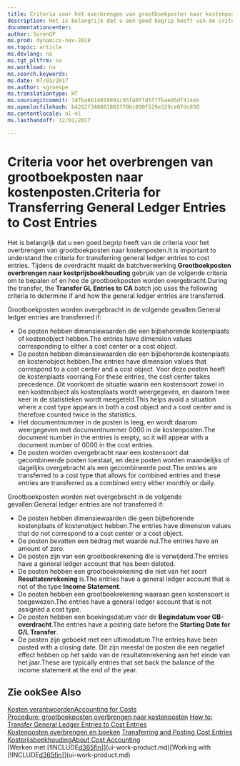 ```yaml
---
title: Criteria voor het overbrengen van grootboekposten naar kostenposten.
description: Het is belangrijk dat u een goed begrip heeft van de criteria voor het overbrengen van grootboekposten naar kostenposten. Tijdens de overdracht maakt de batchverwerking **Grootboekposten overbrengen naar kostprijsboekhouding** gebruik van de volgende criteria om te bepalen of en hoe de grootboekposten worden overgebracht.
documentationcenter: 
author: SorenGP
ms.prod: dynamics-nav-2018
ms.topic: article
ms.devlang: na
ms.tgt_pltfrm: na
ms.workload: na
ms.search.keywords: 
ms.date: 07/01/2017
ms.author: sgroespe
ms.translationtype: HT
ms.sourcegitcommit: 1dfba8b14019991c95f40ffd5f7fbaed5df414eb
ms.openlocfilehash: b4262f340801801f70bc890f529e329ce07dc830
ms.contentlocale: nl-nl
ms.lasthandoff: 12/01/2017

---
```

# <a name="criteria-for-transferring-general-ledger-entries-to-cost-entries"></a><span data-ttu-id="a2c26-104">Criteria voor het overbrengen van grootboekposten naar kostenposten.</span><span class="sxs-lookup"><span data-stu-id="a2c26-104">Criteria for Transferring General Ledger Entries to Cost Entries</span></span>
<span data-ttu-id="a2c26-105">Het is belangrijk dat u een goed begrip heeft van de criteria voor het overbrengen van grootboekposten naar kostenposten.</span><span class="sxs-lookup"><span data-stu-id="a2c26-105">It is important to understand the criteria for transferring general ledger entries to cost entries.</span></span> <span data-ttu-id="a2c26-106">Tijdens de overdracht maakt de batchverwerking **Grootboekposten overbrengen naar kostprijsboekhouding** gebruik van de volgende criteria om te bepalen of en hoe de grootboekposten worden overgebracht.</span><span class="sxs-lookup"><span data-stu-id="a2c26-106">During the transfer, the **Transfer GL Entries to CA** batch job uses the following criteria to determine if and how the general ledger entries are transferred.</span></span>  

<span data-ttu-id="a2c26-107">Grootboekposten worden overgebracht in de volgende gevallen:</span><span class="sxs-lookup"><span data-stu-id="a2c26-107">General ledger entries are transferred if:</span></span>  

-   <span data-ttu-id="a2c26-108">De posten hebben dimensiewaarden die een bijbehorende kostenplaats of kostenobject hebben.</span><span class="sxs-lookup"><span data-stu-id="a2c26-108">The entries have dimension values corresponding to either a cost center or a cost object.</span></span>  
-   <span data-ttu-id="a2c26-109">De posten hebben dimensiewaarden die een bijbehorende kostenplaats en kostenobject hebben.</span><span class="sxs-lookup"><span data-stu-id="a2c26-109">The entries have dimension values that correspond to a cost center and a cost object.</span></span> <span data-ttu-id="a2c26-110">Voor deze posten heeft de kostenplaats voorrang.</span><span class="sxs-lookup"><span data-stu-id="a2c26-110">For these entries, the cost center takes precedence.</span></span> <span data-ttu-id="a2c26-111">Dit voorkomt de situatie waarin een kostensoort zowel in een kostenobject als kostenplaats wordt weergegeven, en daarom twee keer in de statistieken wordt meegeteld.</span><span class="sxs-lookup"><span data-stu-id="a2c26-111">This helps avoid a situation where a cost type appears in both a cost object and a cost center and is therefore counted twice in the statistics.</span></span>  
-   <span data-ttu-id="a2c26-112">Het documentnummer in de posten is leeg, en wordt daarom weergegeven met documentnummer 0000 in de kostenposten.</span><span class="sxs-lookup"><span data-stu-id="a2c26-112">The document number in the entries is empty, so it will appear with a document number of 0000 in the cost entries.</span></span>  
-   <span data-ttu-id="a2c26-113">De posten worden overgebracht naar een kostensoort dat gecombineerde posten toestaat, en deze posten worden maandelijks of dagelijks overgebracht als een gecombineerde post.</span><span class="sxs-lookup"><span data-stu-id="a2c26-113">The entries are transferred to a cost type that allows for combined entries and these entries are transferred as a combined entry either monthly or daily.</span></span>  

<span data-ttu-id="a2c26-114">Grootboekposten worden niet overgebracht in de volgende gevallen:</span><span class="sxs-lookup"><span data-stu-id="a2c26-114">General ledger entries are not transferred if:</span></span>  

-   <span data-ttu-id="a2c26-115">De posten hebben dimensiewaarden die geen bijbehorende kostenplaats of kostenobject hebben.</span><span class="sxs-lookup"><span data-stu-id="a2c26-115">The entries have dimension values that do not correspond to a cost center or a cost object.</span></span>  
-   <span data-ttu-id="a2c26-116">De posten bevatten een bedrag met waarde nul.</span><span class="sxs-lookup"><span data-stu-id="a2c26-116">The entries have an amount of zero.</span></span>  
-   <span data-ttu-id="a2c26-117">De posten zijn van een grootboekrekening die is verwijderd.</span><span class="sxs-lookup"><span data-stu-id="a2c26-117">The entries have a general ledger account that has been deleted.</span></span>  
-   <span data-ttu-id="a2c26-118">De posten hebben een grootboekrekening die niet van het soort **Resultatenrekening** is.</span><span class="sxs-lookup"><span data-stu-id="a2c26-118">The entries have a general ledger account that is not of the type **Income Statement**.</span></span>  
-   <span data-ttu-id="a2c26-119">De posten hebben een grootboekrekening waaraan geen kostensoort is toegewezen.</span><span class="sxs-lookup"><span data-stu-id="a2c26-119">The entries have a general ledger account that is not assigned a cost type.</span></span>  
-   <span data-ttu-id="a2c26-120">De posten hebben een boekingsdatum vóór de **Begindatum voor GB-overdracht**.</span><span class="sxs-lookup"><span data-stu-id="a2c26-120">The entries have a posting date before the **Starting Date for G/L Transfer**.</span></span>  
-   <span data-ttu-id="a2c26-121">De posten zijn geboekt met een ultimodatum.</span><span class="sxs-lookup"><span data-stu-id="a2c26-121">The entries have been posted with a closing date.</span></span> <span data-ttu-id="a2c26-122">Dit zijn meestal de posten die een negatief effect hebben op het saldo van de resultatenrekening aan het einde van het jaar.</span><span class="sxs-lookup"><span data-stu-id="a2c26-122">These are typically entries that set back the balance of the income statement at the end of the year.</span></span>  

## <a name="see-also"></a><span data-ttu-id="a2c26-123">Zie ook</span><span class="sxs-lookup"><span data-stu-id="a2c26-123">See Also</span></span>  
[<span data-ttu-id="a2c26-124">Kosten verantwoorden</span><span class="sxs-lookup"><span data-stu-id="a2c26-124">Accounting for Costs</span></span>](finance-manage-cost-accounting.md)  
 <span data-ttu-id="a2c26-125">[Procedure: grootboekposten overbrengen naar kostenposten](finance-how-to-transfer-general-ledger-entries-to-cost-entries.md) </span><span class="sxs-lookup"><span data-stu-id="a2c26-125">[How to: Transfer General Ledger Entries to Cost Entries](finance-how-to-transfer-general-ledger-entries-to-cost-entries.md) </span></span>  
 <span data-ttu-id="a2c26-126">[Kostenposten overbrengen en boeken](finance-transfer-and-post-cost-entries.md) </span><span class="sxs-lookup"><span data-stu-id="a2c26-126">[Transferring and Posting Cost Entries](finance-transfer-and-post-cost-entries.md) </span></span>  
 [<span data-ttu-id="a2c26-127">Kostprijsboekhouding</span><span class="sxs-lookup"><span data-stu-id="a2c26-127">About Cost Accounting</span></span>](finance-about-cost-accounting.md)  
 <span data-ttu-id="a2c26-128">[Werken met [!INCLUDE[d365fin](includes/d365fin_md.md)]](ui-work-product.md)</span><span class="sxs-lookup"><span data-stu-id="a2c26-128">[Working with [!INCLUDE[d365fin](includes/d365fin_md.md)]](ui-work-product.md)</span></span>

